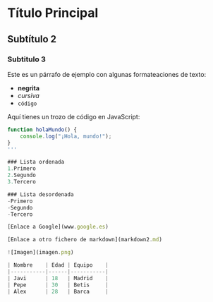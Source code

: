 # Título Principal

## Subtítulo 2

### Subtitulo 3 

Este es un párrafo de ejemplo con algunas formateaciones de texto:
- **negrita**
- *cursiva*
- `código`

Aquí tienes un trozo de código en JavaScript:

```javascript
function holaMundo() {
    console.log("¡Hola, mundo!");
}
'''

### Lista ordenada
1.Primero
2.Segundo
3.Tercero

### Lista desordenada
-Primero
-Segundo
-Tercero

[Enlace a Google](www.google.es)

[Enlace a otro fichero de markdown](markdown2.md)

![Imagen](imagen.png)

| Nombre    | Edad | Equipo    |
|-----------|------|-----------|
| Javi      | 18   | Madrid    |
| Pepe      | 30   | Betis     |
| Alex      | 28   | Barca     |
